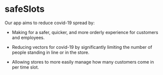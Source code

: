 # safeSlots

Our app aims to reduce covid-19 spread by: 

* Making for a safer, quicker, and more orderly experience for customers and employees.

* Reducing vectors for covid-19 by significantly limiting the number of people standing in line or in the store.

* Allowing stores to more easily manage how many customers come in per time slot.
